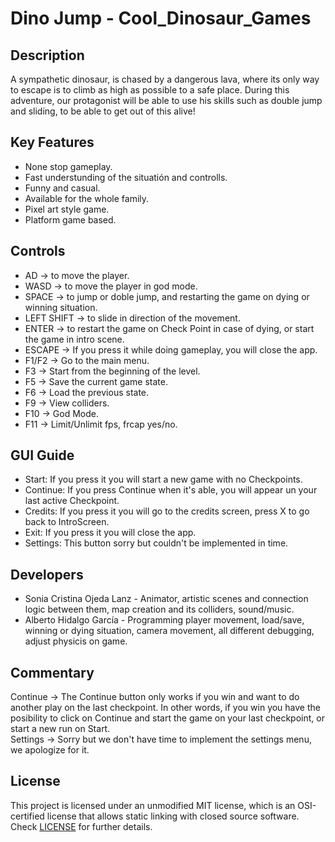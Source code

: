 # Dino Jump - Cool_Dinosaur_Games

## Description

A sympathetic dinosaur, is chased by a dangerous lava, where its only way to escape is to climb as high as possible to a safe place. 
During this adventure, our protagonist will be able to use his skills such as double jump and sliding, to be able to get out of this alive!

## Key Features

 - None stop gameplay.
 - Fast understunding of the situatión and controlls.
 - Funny and casual.
 - Available for the whole family.
 - Pixel art style game.
 - Platform game based.
 
## Controls

 - AD -> to move the player.
 - WASD -> to move the player in god mode.
 - SPACE -> to jump or doble jump, and restarting the game on dying or winning situation.
 - LEFT SHIFT -> to slide in direction of the movement.
 - ENTER -> to restart the game on Check Point in case of dying, or start the game in intro scene.
 - ESCAPE -> If you press it while doing gameplay, you will close the app. 
 - F1/F2 -> Go to the main menu. 
 - F3 -> Start from the beginning of the level.
 - F5 -> Save the current game state.
 - F6 -> Load the previous state.
 - F9 -> View colliders.
 - F10 -> God Mode.
 - F11 -> Limit/Unlimit fps, frcap yes/no.
	
## GUI Guide

 - Start: If you press it you will start a new game with no Checkpoints.
 - Continue: If you press Continue when it's able, you will appear un your last active Checkpoint.
 - Credits: If you press it you will go to the credits screen, press X to go back to IntroScreen. 
 - Exit: If you press it you will close the app.
 - Settings: This button sorry but couldn't be implemented in time.  

## Developers

 - Sonia Cristina Ojeda Lanz - Animator, artistic scenes and connection logic between them, map creation and its colliders, sound/music.
 - Alberto Hidalgo García - Programming player movement, load/save, winning or dying situation, camera movement, all different debugging, adjust physicis on game. 

## Commentary

Continue -> The Continue button only works if you win and want to do another play on the last checkpoint. In other words, if you win you have the posibility
to click on Continue and start the game on your last checkpoint, or start a new run on Start.  
Settings -> Sorry but we don't have time to implement the settings menu, we apologize for it.

## License

This project is licensed under an unmodified MIT license, which is an OSI-certified license that allows static linking with closed source software. Check [LICENSE](LICENSE) for further details.

